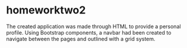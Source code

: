 # homeworktwo2
The created application was made through HTML to provide a personal profile.
Using Bootstrap components, a navbar had been created to navigate between the pages and outlined with a grid system.
